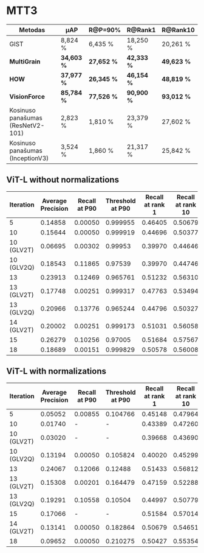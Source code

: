 # MTT3

| **Metodas**                       | **μAP**       | **R@P=90\%**  | **R@Rank1**   | **R@Rank10**  |
|-----------------------------------|---------------|---------------|---------------|---------------|
| GIST                              | 8,824 \%      | 6,435 \%      | 18,250 \%     | 20,261 \%     |
| **MultiGrain**                    | **34,603 \%** | **27,652 \%** | **42,333 \%** | **49,623 \%** |
| **HOW**                           | **37,977 \%** | **26,345 \%** | **46,154 \%** | **48,819 \%** |
| **VisionForce**                   | **85,784 \%** | **77,526 \%** | **90,900 \%** | **93,012 \%** |
| Kosinuso panašumas (ResNetV2-101) | 2,823 \%      | 1,810 \%      | 23,379 \%     | 27,602 \%     |
| Kosinuso panašumas (InceptionV3)  | 3,524 \%      | 1,860 \%      | 21,317 \%     | 25,842 \%     |


## ViT-L without normalizations

| **Iteration** | **Average Precision** | **Recall at P90** | **Threshold at P90** | **Recall at rank 1** | **Recall at rank 10** |
|---------------|-----------------------|-------------------|----------------------|----------------------|-----------------------|
| 5             | 0.14858               | 0.00050           | 0.999955             | 0.46405              | 0.50679               |
| 10            | 0.15644               | 0.00050           | 0.999919             | 0.44696              | 0.50377               |
| 10 (GLV2T)    | 0.06695               | 0.00302           | 0.99953              | 0.39970              | 0.44646               |
| 10 (GLV2Q)    | 0.18543               | 0.11865           | 0.97539              | 0.39970              | 0.44746               |
| 13            | 0.23913               | 0.12469           | 0.965761             | 0.51232              | 0.56310               |
| 13 (GLV2T)    | 0.17748               | 0.00251           | 0.999317             | 0.47763              | 0.53494               |
| 13 (GLV2Q)    | 0.20966               | 0.13776           | 0.965244             | 0.44796              | 0.50327               |
| 14 (GLV2T)    | 0.20002               | 0.00251           | 0.999173             | 0.51031              | 0.56058               |
| 15            | 0.26279               | 0.10256           | 0.97005              | 0.51684              | 0.57567               |
| 18            | 0.18689               | 0.00151           | 0.999829             | 0.50578              | 0.56008               |

## ViT-L with normalizations

| **Iteration** | **Average Precision** | **Recall at P90** | **Threshold at P90** | **Recall at rank 1** | **Recall at rank 10** |
|---------------|-----------------------|-------------------|----------------------|----------------------|-----------------------|
| 5             | 0.05052               | 0.00855           | 0.104766             | 0.45148              | 0.47964               |
| 10            | 0.01740               | -                 | -                    | 0.43389              | 0.47260               |
| 10 (GLV2T)    | 0.03020               | -                 | -                    | 0.39668              | 0.43690               |
| 10 (GLV2Q)    | 0.13194               | 0.00050           | 0.105824             | 0.40020              | 0.45299               |
| 13            | 0.24067               | 0.12066           | 0.12488              | 0.51433              | 0.56812               |
| 13 (GLV2T)    | 0.15308               | 0.00201           | 0.164479             | 0.47159              | 0.52288               |
| 13 (GLV2Q)    | 0.19291               | 0.10558           | 0.10504              | 0.44997              | 0.50779               |
| 15            | 0.17066               | -                 | -                    | 0.51584              | 0.57014               |
| 14 (GLV2T)    | 0.13141               | 0.00050           | 0.182864             | 0.50679              | 0.54651               |
| 18            | 0.09652               | 0.00050           | 0.210275             | 0.50427              | 0.55354               |
